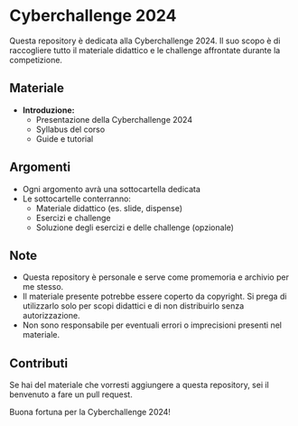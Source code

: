 # Cyberchallenge 2024

Questa repository è dedicata alla Cyberchallenge 2024. Il suo scopo è di raccogliere tutto il materiale didattico e le challenge affrontate durante la competizione.

## Materiale

- **Introduzione:**
  - Presentazione della Cyberchallenge 2024
  - Syllabus del corso
  - Guide e tutorial

## Argomenti

- Ogni argomento avrà una sottocartella dedicata
- Le sottocartelle conterranno:
  - Materiale didattico (es. slide, dispense)
  - Esercizi e challenge
  - Soluzione degli esercizi e delle challenge (opzionale)

## Note

- Questa repository è personale e serve come promemoria e archivio per me stesso.
- Il materiale presente potrebbe essere coperto da copyright. Si prega di utilizzarlo solo per scopi didattici e di non distribuirlo senza autorizzazione.
- Non sono responsabile per eventuali errori o imprecisioni presenti nel materiale.

## Contributi

Se hai del materiale che vorresti aggiungere a questa repository, sei il benvenuto a fare un pull request.

Buona fortuna per la Cyberchallenge 2024!
